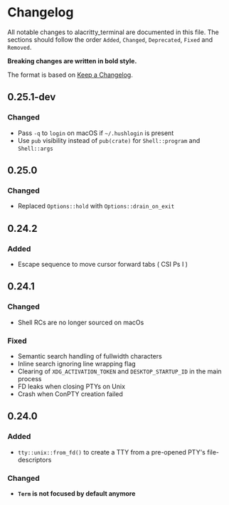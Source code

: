 # Changelog

All notable changes to alacritty_terminal are documented in this file. The
sections should follow the order `Added`, `Changed`, `Deprecated`, `Fixed` and
`Removed`.

**Breaking changes are written in bold style.**

The format is based on [Keep a Changelog](https://keepachangelog.com/en/1.0.0/).

## 0.25.1-dev

### Changed

- Pass `-q` to `login` on macOS if `~/.hushlogin` is present
- Use `pub` visibility instead of `pub(crate)` for `Shell::program` and `Shell::args`

## 0.25.0

### Changed

- Replaced `Options::hold` with `Options::drain_on_exit`

## 0.24.2

### Added

- Escape sequence to move cursor forward tabs ( CSI Ps I )

## 0.24.1

### Changed

- Shell RCs are no longer sourced on macOs

### Fixed

- Semantic search handling of fullwidth characters
- Inline search ignoring line wrapping flag
- Clearing of `XDG_ACTIVATION_TOKEN` and `DESKTOP_STARTUP_ID` in the main process
- FD leaks when closing PTYs on Unix
- Crash when ConPTY creation failed

## 0.24.0

### Added

- `tty::unix::from_fd()` to create a TTY from a pre-opened PTY's file-descriptors

### Changed

- **`Term` is not focused by default anymore**
